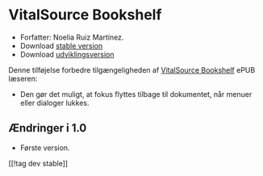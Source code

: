 # VitalSource Bookshelf #
* Forfatter: Noelia Ruiz Martínez.
* Download [stable version][1]
* Download [udviklingsversion][2]

Denne tilføjelse forbedre tilgængeligheden af [VitalSource Bookshelf][3]
ePUB læseren:

* Den gør det muligt, at fokus flyttes tilbage til dokumentet, når menuer
  eller dialoger lukkes.

## Ændringer i 1.0
* Første version.

[[!tag dev stable]]

[1]: https://addons.nvda-project.org/files/get.php?file=vsb

[2]: https://addons.nvda-project.org/files/get.php?file=vsb

[3]:
https://support.vitalsource.com/hc/en-us/articles/201344733-Bookshelf-Download-Page
